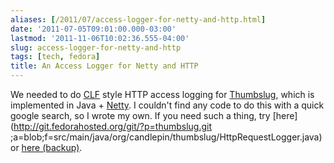 ```yaml
---
aliases: [/2011/07/access-logger-for-netty-and-http.html]
date: '2011-07-05T09:01:00.000-03:00'
lastmod: '2011-11-06T10:02:36.555-04:00'
slug: access-logger-for-netty-and-http
tags: [tech, fedora]
title: An Access Logger for Netty and HTTP
---
```


We needed to do [CLF](http://en.wikipedia.org/wiki/Common_Log_Format "Common
Log Format" ) style HTTP access logging for
[Thumbslug](https://fedorahosted.org/candlepin/ "Candlepin" ), which is
implemented in Java + [Netty](http://www.jboss.org/netty "Netty" ). I couldn't
find any code to do this with a quick google search, so I wrote my own. If you
need such a thing, try [here](http://git.fedorahosted.org/git/?p=thumbslug.git
;a=blob;f=src/main/java/org/candlepin/thumbslug/HttpRequestLogger.java) or
[here (backup)](https://gist.github.com/1065230 "Github gist" ).


